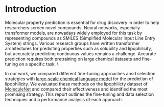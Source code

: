 # Introduction
Molecular property prediction is essential for drug discovery in order to help researchers screen novel compounds. Neural networks, especially transformer models, are nowadays widely employed for this task by representing compounds as SMILES (Simplified Molecular Input Line Entry System) strings. Various research groups have written transformer architectures for predicting properties such as solubility and lipophilicity, but accurately predicting continuous values remains a challenge. Accurate prediction requires both pretraining on large chemical datasets and fine-tuning on a specific task. \\

In our work, we compared different fine-tuning approaches ansd selection strategies with [large-scale chemical language model](https://huggingface.co/ibm-research/MoLFormer-XL-both-10pct) for the prediction of lipophilicity. We evaluated these methods on the lipophilicty dataset of [MoleculeNet](https://moleculenet.org/datasets-1) and compared their effectiveness and identified the most promising strategy. This report outlines the fine-tuning and data selection techniques and a performance analysis of each approach.
